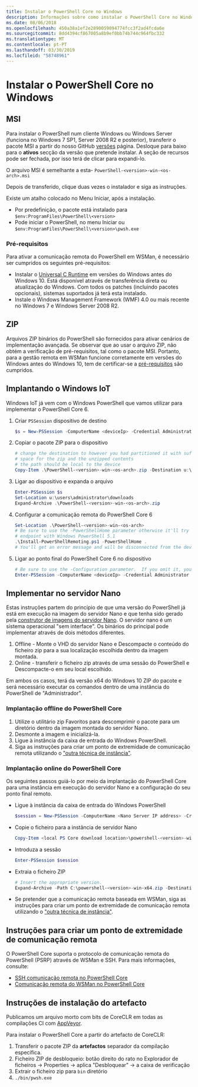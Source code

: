 ```yaml
---
title: Instalar o PowerShell Core no Windows
description: Informações sobre como instalar o PowerShell Core no Windows
ms.date: 08/06/2018
ms.openlocfilehash: 450a38a1ef2e2890059094774fcc3f2ad4fcda6e
ms.sourcegitcommit: 8dd4394cf867005a8b9ef0bb74b744c964fbc332
ms.translationtype: MT
ms.contentlocale: pt-PT
ms.lasthandoff: 03/30/2019
ms.locfileid: "58748961"
---
```

# <a name="installing-powershell-core-on-windows"></a>Instalar o PowerShell Core no Windows

## <a name="msi"></a>MSI

Para instalar o PowerShell num cliente Windows ou Windows Server (funciona no Windows 7 SP1, Server 2008 R2 e posterior), transferir o pacote MSI a partir do nosso GitHub [versões][] página.  Desloque para baixo para o **ativos** secção da versão que pretende instalar.  A seção de recursos pode ser fechada, por isso terá de clicar para expandi-lo.

O arquivo MSI é semelhante a esta- `PowerShell-<version>-win-<os-arch>.msi`
<!-- TODO: should be updated to point to the Download Center as well -->

Depois de transferido, clique duas vezes o instalador e siga as instruções.

Existe um atalho colocado no Menu Iniciar, após a instalação.

- Por predefinição, o pacote está instalado para `$env:ProgramFiles\PowerShell\<version>`
- Pode iniciar o PowerShell, no menu Iniciar ou `$env:ProgramFiles\PowerShell\<version>\pwsh.exe`

### <a name="prerequisites"></a>Pré-requisitos

Para ativar a comunicação remota do PowerShell em WSMan, é necessário ser cumpridos os seguintes pré-requisitos:

- Instalar o [Universal C Runtime](https://www.microsoft.com/download/details.aspx?id=50410) em versões do Windows antes do Windows 10.
  Está disponível através de transferência direta ou atualização do Windows.
  Com todos os patches (incluindo pacotes opcionais), sistemas suportados já terá esta instalado.
- Instale o Windows Management Framework (WMF) 4.0 ou mais recente no Windows 7 e Windows Server 2008 R2.

## <a name="zip"></a>ZIP

Arquivos ZIP binários do PowerShell são fornecidos para ativar cenários de implementação avançada.
Se observar que ao usar o arquivo ZIP, não obtém a verificação de pré-requisitos, tal como o pacote MSI.
Portanto, para a gestão remota em WSMan funcione corretamente em versões do Windows antes do Windows 10, tem de certificar-se a [pré-requisitos](#prerequisites) são cumpridos.

## <a name="deploying-on-windows-iot"></a>Implantando o Windows IoT

Windows IoT já vem com o Windows PowerShell que vamos utilizar para implementar o PowerShell Core 6.

1. Criar `PSSession` dispositivo de destino

   ```powershell
   $s = New-PSSession -ComputerName <deviceIp> -Credential Administrator
   ```

2. Copiar o pacote ZIP para o dispositivo

   ```powershell
   # change the destination to however you had partitioned it with sufficient
   # space for the zip and the unzipped contents
   # the path should be local to the device
   Copy-Item .\PowerShell-<version>-win-<os-arch>.zip -Destination u:\users\administrator\Downloads -ToSession $s
   ```

3. Ligar ao dispositivo e expanda o arquivo

   ```powershell
   Enter-PSSession $s
   Set-Location u:\users\administrator\downloads
   Expand-Archive .\PowerShell-<version>-win-<os-arch>.zip
   ```

4. Configurar a comunicação remota do PowerShell Core 6

   ```powershell
   Set-Location .\PowerShell-<version>-win-<os-arch>
   # Be sure to use the -PowerShellHome parameter otherwise it'll try to create a new
   # endpoint with Windows PowerShell 5.1
   .\Install-PowerShellRemoting.ps1 -PowerShellHome .
   # You'll get an error message and will be disconnected from the device because it has to restart WinRM
   ```

5. Ligar ao ponto final do PowerShell Core 6 no dispositivo

   ```powershell
   # Be sure to use the -Configuration parameter.  If you omit it, you will connect to Windows PowerShell 5.1
   Enter-PSSession -ComputerName <deviceIp> -Credential Administrator -Configuration powershell.<version>
   ```

## <a name="deploying-on-nano-server"></a>Implementar no servidor Nano

Estas instruções partem do princípio de que uma versão do PowerShell já está em execução na imagem do servidor Nano e que tenha sido gerado pela [construtor de imagens do servidor Nano](/windows-server/get-started/deploy-nano-server).
O servidor nano é um sistema operacional "sem interface". Os binários do principal pode implementar através de dois métodos diferentes.

1. Offline - Monte o VHD do servidor Nano e Descompacte o conteúdo do ficheiro zip para a sua localização escolhida dentro da imagem montada.
2. Online - transferir o ficheiro zip através de uma sessão do PowerShell e Descompacte-o em seu local escolhido.

Em ambos os casos, terá da versão x64 do Windows 10 ZIP do pacote e será necessário executar os comandos dentro de uma instância do PowerShell de "Administrador".

### <a name="offline-deployment-of-powershell-core"></a>Implantação offline do PowerShell Core

1. Utilize o utilitário zip Favoritos para descomprimir o pacote para um diretório dentro da imagem montada do servidor Nano.
2. Desmonte a imagem e inicializá-la.
3. Ligue à instância da caixa de entrada do Windows PowerShell.
4. Siga as instruções para criar um ponto de extremidade de comunicação remota utilizando o ["outra técnica de instância"](../learn/remoting/wsman-remoting-in-powershell-core.md#executed-by-another-instance-of-powershell-on-behalf-of-the-instance-that-it-will-register).

### <a name="online-deployment-of-powershell-core"></a>Implantação online do PowerShell Core

Os seguintes passos guiá-lo por meio da implantação do PowerShell Core para uma instância em execução do servidor Nano e a configuração do seu ponto final remoto.

- Ligue à instância da caixa de entrada do Windows PowerShell

  ```powershell
  $session = New-PSSession -ComputerName <Nano Server IP address> -Credential <An Administrator account on the system>
  ```

- Copie o ficheiro para a instância de servidor Nano

  ```powershell
  Copy-Item <local PS Core download location>\powershell-<version>-win-x64.zip c:\ -ToSession $session
  ```

- Introduza a sessão

  ```powershell
  Enter-PSSession $session
  ```

- Extraia o ficheiro ZIP

  ```powershell
  # Insert the appropriate version.
  Expand-Archive -Path C:\powershell-<version>-win-x64.zip -DestinationPath "C:\PowerShellCore_<version>"
  ```

- Se pretender que a comunicação remota baseada em WSMan, siga as instruções para criar um ponto de extremidade de comunicação remota utilizando o ["outra técnica de instância"](../learn/remoting/WSMan-Remoting-in-PowerShell-Core.md#executed-by-another-instance-of-powershell-on-behalf-of-the-instance-that-it-will-register).

## <a name="instructions-to-create-a-remoting-endpoint"></a>Instruções para criar um ponto de extremidade de comunicação remota

O PowerShell Core suporta o protocolo de comunicação remota do PowerShell (PSRP) através de WSMan e SSH.
Para mais informações, consulte:

- [SSH comunicação remota no PowerShell Core][ssh-remoting]
- [Comunicação remota do WSMan no PowerShell Core][wsman-remoting]

## <a name="artifact-installation-instructions"></a>Instruções de instalação do artefacto

Publicamos um arquivo morto com bits de CoreCLR em todas as compilações CI com [AppVeyor][].

Para instalar o PowerShell Core a partir do artefacto de CoreCLR:

1. Transferir o pacote ZIP da **artefactos** separador da compilação específica.
2. Ficheiro ZIP de desbloqueio: botão direito do rato no Explorador de ficheiros -> Properties -> aplica "Desbloquear" -> a caixa de verificação
3. Extrair o ficheiro zip para `bin` diretório
4. `./bin/pwsh.exe`

<!-- [download-center]: TODO -->

[versões]: https://github.com/PowerShell/PowerShell/releases
[ssh-remoting]: ../core-powershell/SSH-Remoting-in-PowerShell-Core.md
[wsman-remoting]: ../core-powershell/WSMan-Remoting-in-PowerShell-Core.md
[AppVeyor]: https://ci.appveyor.com/project/PowerShell/powershell
